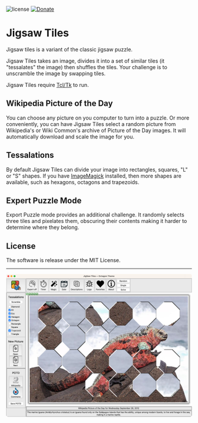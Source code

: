 ![license](https://img.shields.io/badge/license-MIT-brightgreen.svg?style=flat)
[![Donate](https://img.shields.io/badge/Donate-PayPal-blue.svg)](https://www.paypal.com/paypalme/kpvetter)


# Jigsaw Tiles
Jigsaw tiles is a variant of the classic jigsaw puzzle.

Jigsaw Tiles takes an image, divides it into a set of similar tiles
(it "tessalates" the image) then shuffles the tiles. Your challenge is
to unscramble the image by swapping tiles.

Jigsaw Tiles require [Tcl/Tk](https://www.tcl-lang.org/software/tcltk/9.0.html) to run.

## Wikipedia Picture of the Day
You can choose any picture on you computer to turn into a puzzle. Or more
conveniently, you can have Jigsaw Tiles select a random picture from
Wikipedia's or Wiki Common's archive of Picture of the Day images. It will
automatically download and scale the image for you.

## Tessalations
By default Jigsaw Tiles can divide your image into rectangles, squares, "L"
or "S" shapes. If you have [ImageMagick](https://imagemagick.org/script/download.php)
installed, then more shapes are available, such as hexagons, octagons and trapezoids.

## Expert Puzzle Mode
Export Puzzle mode provides an additional challenge. It randomly selects three tiles
and pixelates them, obscuring their contents making it harder to determine where they
belong.

## License
The software is release under the MIT License.

---

![Screenshot](https://raw.githubusercontent.com/kpvetter/jigsaw-tiles/refs/heads/main/screenshot.png)
